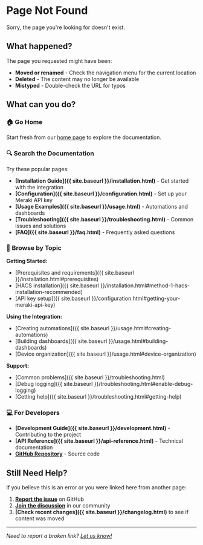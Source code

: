 # Page Not Found

Sorry, the page you're looking for doesn't exist.

## What happened?

The page you requested might have been:
- **Moved or renamed** - Check the navigation menu for the current location
- **Deleted** - The content may no longer be available
- **Mistyped** - Double-check the URL for typos

## What can you do?

### 🏠 Go Home
Start fresh from our [home page](/) to explore the documentation.

### 🔍 Search the Documentation
Try these popular pages:

- **[Installation Guide]({{ site.baseurl }}/installation.html)** - Get started with the integration
- **[Configuration]({{ site.baseurl }}/configuration.html)** - Set up your Meraki API key
- **[Usage Examples]({{ site.baseurl }}/usage.html)** - Automations and dashboards
- **[Troubleshooting]({{ site.baseurl }}/troubleshooting.html)** - Common issues and solutions
- **[FAQ]({{ site.baseurl }}/faq.html)** - Frequently asked questions

### 📱 Browse by Topic

**Getting Started:**
- [Prerequisites and requirements]({{ site.baseurl }}/installation.html#prerequisites)
- [HACS installation]({{ site.baseurl }}/installation.html#method-1-hacs-installation-recommended)
- [API key setup]({{ site.baseurl }}/configuration.html#getting-your-meraki-api-key)

**Using the Integration:**
- [Creating automations]({{ site.baseurl }}/usage.html#creating-automations)
- [Building dashboards]({{ site.baseurl }}/usage.html#building-dashboards)
- [Device organization]({{ site.baseurl }}/usage.html#device-organization)

**Support:**
- [Common problems]({{ site.baseurl }}/troubleshooting.html)
- [Debug logging]({{ site.baseurl }}/troubleshooting.html#enable-debug-logging)
- [Getting help]({{ site.baseurl }}/troubleshooting.html#getting-help)

### 💻 For Developers
- **[Development Guide]({{ site.baseurl }}/development.html)** - Contributing to the project
- **[API Reference]({{ site.baseurl }}/api-reference.html)** - Technical documentation
- **[GitHub Repository](https://github.com/rknightion/meraki-dashboard-ha)** - Source code

## Still Need Help?

If you believe this is an error or you were linked here from another page:

1. **[Report the issue](https://github.com/rknightion/meraki-dashboard-ha/issues)** on GitHub
2. **[Join the discussion](https://github.com/rknightion/meraki-dashboard-ha/discussions)** in our community
3. **[Check recent changes]({{ site.baseurl }}/changelog.html)** to see if content was moved

---

*Need to report a broken link? [Let us know!](https://github.com/rknightion/meraki-dashboard-ha/issues)*
